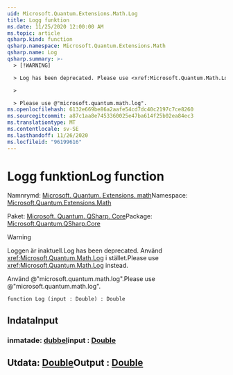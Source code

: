 ```yaml
---
uid: Microsoft.Quantum.Extensions.Math.Log
title: Logg funktion
ms.date: 11/25/2020 12:00:00 AM
ms.topic: article
qsharp.kind: function
qsharp.namespace: Microsoft.Quantum.Extensions.Math
qsharp.name: Log
qsharp.summary: >-
  > [!WARNING]

  > Log has been deprecated. Please use <xref:Microsoft.Quantum.Math.Log> instead.

  >

  > Please use @"microsoft.quantum.math.log".
ms.openlocfilehash: 6132e669be86a2aafe54cd7dc40c2197c7ce8260
ms.sourcegitcommit: a87c1aa8e7453360025e47ba614f25b02ea84ec3
ms.translationtype: MT
ms.contentlocale: sv-SE
ms.lasthandoff: 11/26/2020
ms.locfileid: "96199616"
---
```

# <a name="log-function"></a><span data-ttu-id="88c6f-102">Logg funktion</span><span class="sxs-lookup"><span data-stu-id="88c6f-102">Log function</span></span>

<span data-ttu-id="88c6f-103">Namnrymd: [Microsoft. Quantum. Extensions. math](xref:Microsoft.Quantum.Extensions.Math)</span><span class="sxs-lookup"><span data-stu-id="88c6f-103">Namespace: [Microsoft.Quantum.Extensions.Math](xref:Microsoft.Quantum.Extensions.Math)</span></span>

<span data-ttu-id="88c6f-104">Paket: [Microsoft. Quantum. QSharp. Core](https://nuget.org/packages/Microsoft.Quantum.QSharp.Core)</span><span class="sxs-lookup"><span data-stu-id="88c6f-104">Package: [Microsoft.Quantum.QSharp.Core](https://nuget.org/packages/Microsoft.Quantum.QSharp.Core)</span></span>


> [!WARNING]
> <span data-ttu-id="88c6f-105">Loggen är inaktuell.</span><span class="sxs-lookup"><span data-stu-id="88c6f-105">Log has been deprecated.</span></span> <span data-ttu-id="88c6f-106">Använd <xref:Microsoft.Quantum.Math.Log> i stället.</span><span class="sxs-lookup"><span data-stu-id="88c6f-106">Please use <xref:Microsoft.Quantum.Math.Log> instead.</span></span>
>
> <span data-ttu-id="88c6f-107">Använd @"microsoft.quantum.math.log".</span><span class="sxs-lookup"><span data-stu-id="88c6f-107">Please use @"microsoft.quantum.math.log".</span></span>



```qsharp
function Log (input : Double) : Double
```


## <a name="input"></a><span data-ttu-id="88c6f-108">Indata</span><span class="sxs-lookup"><span data-stu-id="88c6f-108">Input</span></span>

### <a name="input--double"></a><span data-ttu-id="88c6f-109">inmatade: [dubbel](xref:microsoft.quantum.lang-ref.double)</span><span class="sxs-lookup"><span data-stu-id="88c6f-109">input : [Double](xref:microsoft.quantum.lang-ref.double)</span></span>





## <a name="output--double"></a><span data-ttu-id="88c6f-110">Utdata: [Double](xref:microsoft.quantum.lang-ref.double)</span><span class="sxs-lookup"><span data-stu-id="88c6f-110">Output : [Double](xref:microsoft.quantum.lang-ref.double)</span></span>

